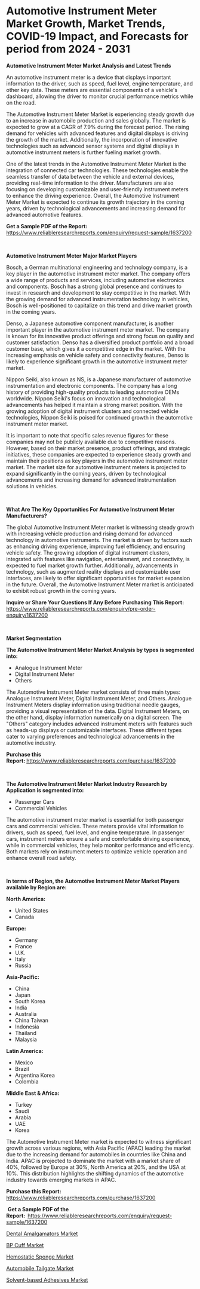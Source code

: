 <p><h1>Automotive Instrument Meter Market Growth, Market Trends, COVID-19 Impact, and Forecasts for period from 2024 - 2031</h1></p><p><strong>Automotive Instrument Meter Market Analysis and Latest Trends</strong></p>
<p><p>An automotive instrument meter is a device that displays important information to the driver, such as speed, fuel level, engine temperature, and other key data. These meters are essential components of a vehicle's dashboard, allowing the driver to monitor crucial performance metrics while on the road.</p><p>The Automotive Instrument Meter Market is experiencing steady growth due to an increase in automobile production and sales globally. The market is expected to grow at a CAGR of 7.9% during the forecast period. The rising demand for vehicles with advanced features and digital displays is driving the growth of the market. Additionally, the incorporation of innovative technologies such as advanced sensor systems and digital displays in automotive instrument meters is further fueling market growth.</p><p>One of the latest trends in the Automotive Instrument Meter Market is the integration of connected car technologies. These technologies enable the seamless transfer of data between the vehicle and external devices, providing real-time information to the driver. Manufacturers are also focusing on developing customizable and user-friendly instrument meters to enhance the driving experience. Overall, the Automotive Instrument Meter Market is expected to continue its growth trajectory in the coming years, driven by technological advancements and increasing demand for advanced automotive features.</p></p>
<p><strong>Get a Sample PDF of the Report:&nbsp;</strong> <a href="https://www.reliableresearchreports.com/enquiry/request-sample/1637200">https://www.reliableresearchreports.com/enquiry/request-sample/1637200</a></p>
<p>&nbsp;</p>
<p><strong>Automotive Instrument Meter Major Market Players</strong></p>
<p><p>Bosch, a German multinational engineering and technology company, is a key player in the automotive instrument meter market. The company offers a wide range of products and services, including automotive electronics and components. Bosch has a strong global presence and continues to invest in research and development to stay competitive in the market. With the growing demand for advanced instrumentation technology in vehicles, Bosch is well-positioned to capitalize on this trend and drive market growth in the coming years.</p><p>Denso, a Japanese automotive component manufacturer, is another important player in the automotive instrument meter market. The company is known for its innovative product offerings and strong focus on quality and customer satisfaction. Denso has a diversified product portfolio and a broad customer base, which gives it a competitive edge in the market. With the increasing emphasis on vehicle safety and connectivity features, Denso is likely to experience significant growth in the automotive instrument meter market.</p><p>Nippon Seiki, also known as NS, is a Japanese manufacturer of automotive instrumentation and electronic components. The company has a long history of providing high-quality products to leading automotive OEMs worldwide. Nippon Seiki's focus on innovation and technological advancements has helped it maintain a strong market position. With the growing adoption of digital instrument clusters and connected vehicle technologies, Nippon Seiki is poised for continued growth in the automotive instrument meter market.</p><p>It is important to note that specific sales revenue figures for these companies may not be publicly available due to competitive reasons. However, based on their market presence, product offerings, and strategic initiatives, these companies are expected to experience steady growth and maintain their positions as key players in the automotive instrument meter market. The market size for automotive instrument meters is projected to expand significantly in the coming years, driven by technological advancements and increasing demand for advanced instrumentation solutions in vehicles.</p></p>
<p>&nbsp;</p>
<p><strong>What Are The Key Opportunities For Automotive Instrument Meter Manufacturers?</strong></p>
<p><p>The global Automotive Instrument Meter market is witnessing steady growth with increasing vehicle production and rising demand for advanced technology in automotive instruments. The market is driven by factors such as enhancing driving experience, improving fuel efficiency, and ensuring vehicle safety. The growing adoption of digital instrument clusters, integrated with features like navigation, entertainment, and connectivity, is expected to fuel market growth further. Additionally, advancements in technology, such as augmented reality displays and customizable user interfaces, are likely to offer significant opportunities for market expansion in the future. Overall, the Automotive Instrument Meter market is anticipated to exhibit robust growth in the coming years.</p></p>
<p><strong>Inquire or Share Your Questions If Any Before Purchasing This Report:</strong> <a href="https://www.reliableresearchreports.com/enquiry/pre-order-enquiry/1637200">https://www.reliableresearchreports.com/enquiry/pre-order-enquiry/1637200</a></p>
<p>&nbsp;</p>
<p><strong>Market Segmentation</strong></p>
<p><strong>The Automotive Instrument Meter Market Analysis by types is segmented into:</strong></p>
<p><ul><li>Analogue Instrument Meter</li><li>Digital Instrument Meter</li><li>Others</li></ul></p>
<p><p>The Automotive Instrument Meter market consists of three main types: Analogue Instrument Meter, Digital Instrument Meter, and Others. Analogue Instrument Meters display information using traditional needle gauges, providing a visual representation of the data. Digital Instrument Meters, on the other hand, display information numerically on a digital screen. The "Others" category includes advanced instrument meters with features such as heads-up displays or customizable interfaces. These different types cater to varying preferences and technological advancements in the automotive industry.</p></p>
<p><strong>Purchase this Report:&nbsp;</strong><a href="https://www.reliableresearchreports.com/purchase/1637200">https://www.reliableresearchreports.com/purchase/1637200</a></p>
<p>&nbsp;</p>
<p><strong>The Automotive Instrument Meter Market Industry Research by Application is segmented into:</strong></p>
<p><ul><li>Passenger Cars</li><li>Commercial Vehicles</li></ul></p>
<p><p>The automotive instrument meter market is essential for both passenger cars and commercial vehicles. These meters provide vital information to drivers, such as speed, fuel level, and engine temperature. In passenger cars, instrument meters ensure a safe and comfortable driving experience, while in commercial vehicles, they help monitor performance and efficiency. Both markets rely on instrument meters to optimize vehicle operation and enhance overall road safety.</p></p>
<p>&nbsp;</p>
<p><strong>In terms of Region, the Automotive Instrument Meter Market Players available by Region are:</strong></p>
<p>
    <p> <strong> North America: </strong>
        <ul>
            <li>United States</li>
            <li>Canada</li>
        </ul>
        </p> 
    <p> <strong> Europe: </strong>
        <ul>
            <li>Germany</li>
            <li>France</li>
            <li>U.K.</li>
            <li>Italy</li>
            <li>Russia</li>
        </ul>
        </p> 
    <p> <strong> Asia-Pacific: </strong>
        <ul>
            <li>China</li>
            <li>Japan</li>
            <li>South Korea</li>
            <li>India</li>
            <li>Australia</li>
            <li>China Taiwan</li>
            <li>Indonesia</li>
            <li>Thailand</li>
            <li>Malaysia</li>
        </ul>
        </p> 
    <p> <strong> Latin America: </strong>
        <ul>
            <li>Mexico</li>
            <li>Brazil</li>
            <li>Argentina Korea</li>
            <li>Colombia</li>
        </ul>
        </p> 
    <p> <strong> Middle East & Africa: </strong>
        <ul>
            <li>Turkey</li>
            <li>Saudi</li>
            <li>Arabia</li>
            <li>UAE</li>
            <li>Korea</li>
        </ul>
    </p>
    </p>
<p><p>The Automotive Instrument Meter market is expected to witness significant growth across various regions, with Asia Pacific (APAC) leading the market due to the increasing demand for automobiles in countries like China and India. APAC is projected to dominate the market with a market share of 40%, followed by Europe at 30%, North America at 20%, and the USA at 10%. This distribution highlights the shifting dynamics of the automotive industry towards emerging markets in APAC.</p></p>
<p><strong>Purchase this Report: </strong><a href="https://www.reliableresearchreports.com/purchase/1637200">https://www.reliableresearchreports.com/purchase/1637200</a></p>
<p>&nbsp;<strong>Get a Sample PDF of the Report:&nbsp;&nbsp;</strong><a href="https://www.reliableresearchreports.com/enquiry/request-sample/1637200">https://www.reliableresearchreports.com/enquiry/request-sample/1637200</a></p>
<p><strong></strong></p>
<p><p><a href="https://medium.com/@lomawitting/dental-amalgamators-market-furnishes-information-on-market-share-market-trends-and-market-growth-90527b797424">Dental Amalgamators Market</a></p><p><a href="https://medium.com/@lomawitting/bp-cuff-market-exploring-market-share-market-trends-and-future-growth-ffcb78b90ad9">BP Cuff Market</a></p><p><a href="https://medium.com/@lomawitting/hemostatic-sponge-market-competitive-analysis-market-trends-and-forecast-to-2031-4edf8c687122">Hemostatic Sponge Market</a></p><p><a href="https://github.com/aliciawhite5576/Market-Research-Report-List-3/blob/main/automobile-tailgate-market.md">Automobile Tailgate Market</a></p><p><a href="https://github.com/PeterParrish5/Market-Research-Report-List-3/blob/main/solvent-based-adhesives-market.md">Solvent-based Adhesives Market</a></p></p>